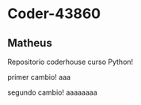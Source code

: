 # Coder-43860

## Matheus
 Repositorio coderhouse curso Python!

primer cambio! aaa

segundo cambio! aaaaaaaa